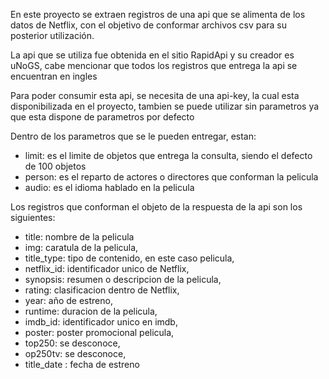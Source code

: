 
En este proyecto se extraen registros de una api que se alimenta de los datos de Netflix, con el objetivo de conformar archivos csv para su posterior utilización.

La api que se utiliza fue obtenida en el sitio RapidApi y su creador es uNoGS, cabe mencionar que todos los registros que entrega la api se encuentran en ingles

Para poder consumir esta api, se necesita de una api-key, la cual esta disponibilizada en el proyecto, tambien se puede utilizar sin parametros ya que esta dispone de parametros por defecto

Dentro de los parametros que se le pueden entregar, estan:
*   limit: es el limite de objetos que entrega la consulta, siendo el defecto de 100 objetos
*  person: es el reparto de actores o directores que conforman la pelicula
*   audio: es el idioma hablado en la pelicula

Los registros que conforman el objeto de la respuesta de la api son los siguientes:
*   title: nombre de la pelicula
*   img: caratula de la pelicula,
*   title_type: tipo de contenido, en este caso pelicula,
*   netflix_id: identificador unico de Netflix,
*   synopsis: resumen o descripcion de la pelicula,
*   rating: clasificacion dentro de Netflix,
*   year: año de estreno,
*   runtime: duracion de la pelicula,
*   imdb_id: identificador unico en imdb,
*   poster: poster promocional pelicula,
*   top250: se desconoce,
*   op250tv: se desconoce,
*   title_date : fecha de estreno 
